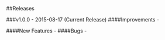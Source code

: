 ##Releases

###v1.0.0 - 2015-08-17  (Current Release)
####Improvements
	-

####New Features
	-
####Bugs
	-